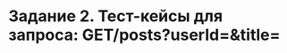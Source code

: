 # Задание 2. Тест-кейсы для запроса: GET/posts?userId=<id>&title=<title>

 <strong>1.	Отсутствует значение параметра title.</strong> <br>
 <ins>Шаги к исполнению:</ins> выполнить запрос GET /posts?userId=5&title= <br>
Ожидаемый результат: возвращается пустой список.
 
<strong>2.	Отсутствуют значения обоих параметров.</strong><br>
Шаги к исполнению: выполнить запрос GET /posts?userId=&title= <br>
Ожидаемый результат: возвращается пустой список.

<strong>3.	userId больше максимально возможного integer в js.</strong><br>
Шаги к исполнению: выполнить запрос GET /posts?userId=9007199254740992&title=sed+ab+est+est<br>
Ожидаемый результат: возвращается пустой список.

<strong>4.	 Строковые значения параметра userId.</strong><br>
Шаги к исполнению: выполнить запрос GET /posts?userId=four&title=sed+ab+est+est<br>
Ожидаемый результат: возвращается пустой список.

<strong>5.	Десятичное число в качестве userId.</strong><br>
Шаги к исполнению: выполнить запрос GET /posts?userId=3,2&title=sed+ab+est+est<br>
Ожидаемый результат: возвращается пустой список.

 <strong>6.	Пробел в userId.</strong><br>
Шаги к исполнению: выполнить запрос GET /posts?userId=6%20&title=sit+vel+voluptatem+et+non+libero<br>
Ожидаемый результат: Возвращается элемент, для которого userId=6, title=”sit vel voluptatem et non libero”:<br>
{<br>
    "userId": 6,<br>
    "id": 55,<br>
    "title": "sit vel voluptatem et non libero",<br>
    "body": "debitis excepturi ea perferendis harum libero optio\neos accusamus cum fuga ut sapiente repudiandae\net ut incidunt omnis molestiae\nnihil ut eum odit"<br>
  }
 
<strong>7.	Лишний пробел в начале или конце значения title.</strong><br>
Шаги к исполнению: выполнить запрос GET /posts?userId=7&title=%20repudiandae+ea+animi+iusto%20 <br>
Ожидаемый результат: Возвращается элемент, для которого userId=7, title=” repudiandae ea animi iusto”:<br>
{<br>
    "userId": 7,<br>
    "id": 66,<br>
    "title": "repudiandae ea animi iusto",<br>
    "body": "officia veritatis tenetur vero qui itaque\nsint non ratione\nsed et ut asperiores iusto eos molestiae nostrum\nveritatis quibusdam et nemo iusto saepe"<br>
 }
 
<strong>8.	Должна быть чувствительность к регистру.</strong><br>
Шаги к исполнению: выполнить запрос GET /posts?userId=9&title=SAPIENTE+OMNIS+FUGIT+EOS <br>
Ожидаемый результат: Возвращается пустой список.
 
<strong>9.	Уязвимость к XSS-атакам.</strong><br>
Шаги к исполнению: выполнить запрос GET /posts?userId=1&title=<script>alert(123)</script> <br>
Ожидаемый результат: Возвращается пустой список.

# Задание 3. Описание бага.

<strong>Описание:</strong> При осуществлении запроса GET/posts/postId с использованием валидного (т.е. number), но несуществующего postId в качестве ответа приходит ошибка 404 (страница не найдена).

<strong>Шаги по воспроизведению:</strong>
1. В адресную строку браузера ввести запрос: https://jsonplaceholder.typicode.com/posts/101
2. Нажать enter

<strong>Ожидаемый результат:</strong> {}

<strong>Фактический результат:</strong> 404 page not found

<strong>Комментарий:</strong> Стоит добавить в код условие, что в случае получения от сервера ответа с ошибкой клиента/сервера, должен возвращаться пустой список.
